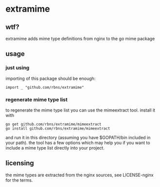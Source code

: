 # extramime
## wtf?
extramime adds mime type definitions from nginx to the go mime package

## usage
### just using
importing of this package should be enough:

	import _ "github.com/rbns/extramime"

### regenerate mime type list
to regenerate the mime type list you can use the mimeextract tool.
install it with 

	go get github.com/rbns/extramime/mimeextract
	go install github.com/rbns/extramime/mimeextract

and run it in this directory (assuming you have $GOPATH/bin included
in your path). the tool has a few options which may
help you if you want to include a mime type list directly into your
project.

## licensing
the mime types are extracted from the nginx sources, see
LICENSE-nginx for the terms.

